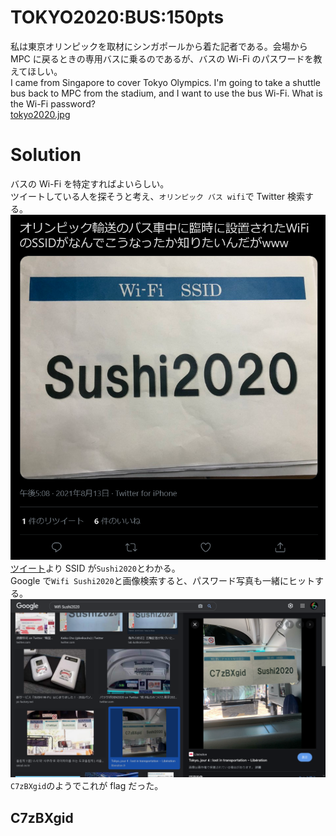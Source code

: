 # TOKYO2020:BUS:150pts

私は東京オリンピックを取材にシンガポールから着た記者である。会場から MPC に戻るときの専用バスに乗るのであるが、バスの Wi-Fi のパスワードを教えてほしい。  
I came from Singapore to cover Tokyo Olympics. I'm going to take a shuttle bus back to MPC from the stadium, and I want to use the bus Wi-Fi. What is the Wi-Fi password?  
[tokyo2020.jpg](tokyo2020.jpg)

# Solution

バスの Wi-Fi を特定すればよいらしい。  
ツイートしている人を探そうと考え、`オリンピック バス wifi`で Twitter 検索する。  
![sushi.png](images/sushi.png)  
[ツイート](https://twitter.com/gon_nasukko/status/1426093237517705216)より SSID が`Sushi2020`とわかる。  
Google で`Wifi Sushi2020`と画像検索すると、パスワード写真も一緒にヒットする。  
![pass.png](images/pass.png)  
`C7zBXgid`のようでこれが flag だった。

## C7zBXgid